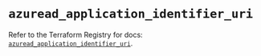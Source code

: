 # `azuread_application_identifier_uri`

Refer to the Terraform Registry for docs: [`azuread_application_identifier_uri`](https://registry.terraform.io/providers/hashicorp/azuread/2.53.0/docs/resources/application_identifier_uri).
